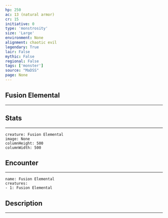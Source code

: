 ```yaml
---
hp: 250
ac: 13 (natural armor)
cr: 15
initiative: 0
type: 'monstrosity'    
size: 'Large'
environment: None
alignment: chaotic evil
legendary: True
lair: False
mythic: False
regional: False
tags: ['monster']
source: "MaDSS"
page: None
---
```


## Fusion Elemental
---



## Stats
---

```statblock
creature: Fusion Elemental
image: None
columnHeight: 500
columnWidth: 500
```

## Encounter
---

```encounter-table
name: Fusion Elemental
creatures:
- 1: Fusion Elemental
```

## Description
---




